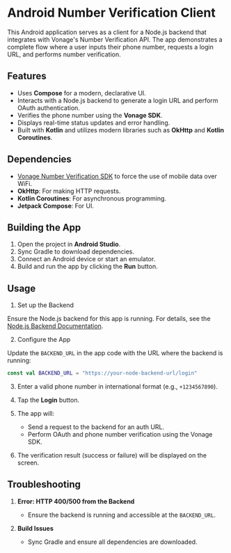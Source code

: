 # Android Number Verification Client
 
This Android application serves as a client for a Node.js backend that
integrates with Vonage's Number Verification API. The app demonstrates a
complete flow where a user inputs their phone number, requests a login URL, and
performs number verification.

## Features

- Uses **Compose** for a modern, declarative UI.
- Interacts with a Node.js backend to generate a login URL and perform OAuth authentication.
- Verifies the phone number using the **Vonage SDK**.
- Displays real-time status updates and error handling.
- Built with **Kotlin** and utilizes modern libraries such as **OkHttp** and **Kotlin Coroutines**.

## Dependencies

- [Vonage Number Verification SDK](https://github.com/Vonage/number-verification-sdk-android) to force the use of mobile data over WiFi.
- **OkHttp**: For making HTTP requests.
- **Kotlin Coroutines**: For asynchronous programming.
- **Jetpack Compose**: For UI.


## Building the App

1. Open the project in **Android Studio**.
2. Sync Gradle to download dependencies.
3. Connect an Android device or start an emulator.
4. Build and run the app by clicking the **Run** button.


## Usage 

1. Set up the Backend

Ensure the Node.js backend for this app is running. For details, see the [Node.js Backend Documentation](https://github.com/alnacle/demo-number-verification-android-node/server).

2. Configure the App

Update the `BACKEND_URL` in the app code with the URL where the backend is running:

```kotlin
const val BACKEND_URL = "https://your-node-backend-url/login"
```
3. Enter a valid phone number in international format (e.g., `+1234567890`).

4. Tap the **Login** button.

5. The app will:
   - Send a request to the backend for an auth URL.
   - Perform OAuth and phone number verification using the Vonage SDK.

6. The verification result (success or failure) will be displayed on the screen.


## Troubleshooting

1. **Error: HTTP 400/500 from the Backend**
   - Ensure the backend is running and accessible at the `BACKEND_URL`.

2. **Build Issues**
   - Sync Gradle and ensure all dependencies are downloaded.



